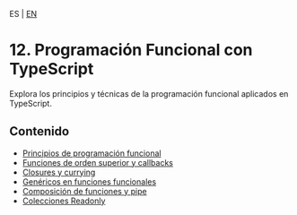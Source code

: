 <!-- MULTILANGUAJE MENU START -->
ES | [EN](https://lckpig.gitbook.io/practical-dev-handbook/typescript/functional-programming)
<!-- MULTILANGUAJE MENU END -->

# 12. Programación Funcional con TypeScript

Explora los principios y técnicas de la programación funcional aplicados en TypeScript.

## Contenido
* [Principios de programación funcional](functional-programming-principles.md)
* [Funciones de orden superior y callbacks](higher-order-functions-callbacks.md)
* [Closures y currying](closures-currying.md)
* [Genéricos en funciones funcionales](generics-functional-functions.md)
* [Composición de funciones y pipe](function-composition-pipe.md)
* [Colecciones Readonly](readonly-collections.md) 